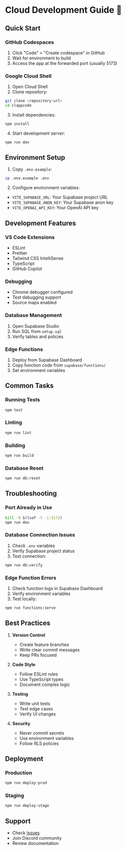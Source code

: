 # Cloud Development Guide 🚀

## Quick Start

### GitHub Codespaces

1. Click "Code" > "Create codespace" in GitHub
2. Wait for environment to build
3. Access the app at the forwarded port (usually 5173)

### Google Cloud Shell

1. Open Cloud Shell
2. Clone repository:
```bash
git clone <repository-url>
cd clappcode
```
3. Install dependencies:
```bash
npm install
```
4. Start development server:
```bash
npm run dev
```

## Environment Setup

1. Copy `.env.example`:
```bash
cp .env.example .env
```

2. Configure environment variables:
- `VITE_SUPABASE_URL`: Your Supabase project URL
- `VITE_SUPABASE_ANON_KEY`: Your Supabase anon key
- `VITE_OPENAI_API_KEY`: Your OpenAI API key

## Development Features

### VS Code Extensions
- ESLint
- Prettier
- Tailwind CSS IntelliSense
- TypeScript
- GitHub Copilot

### Debugging
- Chrome debugger configured
- Test debugging support
- Source maps enabled

### Database Management
1. Open Supabase Studio
2. Run SQL from `setup.sql`
3. Verify tables and policies

### Edge Functions
1. Deploy from Supabase Dashboard
2. Copy function code from `supabase/functions/`
3. Set environment variables

## Common Tasks

### Running Tests
```bash
npm test
```

### Linting
```bash
npm run lint
```

### Building
```bash
npm run build
```

### Database Reset
```bash
npm run db:reset
```

## Troubleshooting

### Port Already in Use
```bash
kill -9 $(lsof -t -i:5173)
npm run dev
```

### Database Connection Issues
1. Check `.env` variables
2. Verify Supabase project status
3. Test connection:
```bash
npm run db:verify
```

### Edge Function Errors
1. Check function logs in Supabase Dashboard
2. Verify environment variables
3. Test locally:
```bash
npm run functions:serve
```

## Best Practices

1. **Version Control**
   - Create feature branches
   - Write clear commit messages
   - Keep PRs focused

2. **Code Style**
   - Follow ESLint rules
   - Use TypeScript types
   - Document complex logic

3. **Testing**
   - Write unit tests
   - Test edge cases
   - Verify UI changes

4. **Security**
   - Never commit secrets
   - Use environment variables
   - Follow RLS policies

## Deployment

### Production
```bash
npm run deploy:prod
```

### Staging
```bash
npm run deploy:stage
```

## Support

- Check [Issues](https://github.com/your-repo/issues)
- Join Discord community
- Review documentation